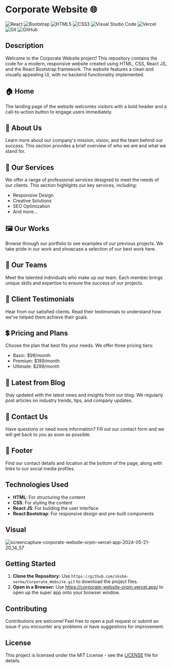 # Corporate Website 🌐
![React](https://img.shields.io/badge/react-%2320232a.svg?style=for-the-badge&logo=react&logoColor=%2361DAFB) ![Bootstrap](https://img.shields.io/badge/bootstrap-%238511FA.svg?style=for-the-badge&logo=bootstrap&logoColor=white) ![HTML5](https://img.shields.io/badge/html5-%23E34F26.svg?style=for-the-badge&logo=html5&logoColor=white) ![CSS3](https://img.shields.io/badge/css3-%231572B6.svg?style=for-the-badge&logo=css3&logoColor=white) ![Visual Studio Code](https://img.shields.io/badge/Visual%20Studio%20Code-0078d7.svg?style=for-the-badge&logo=visual-studio-code&logoColor=white) ![Vercel](https://img.shields.io/badge/vercel-%23000000.svg?style=for-the-badge&logo=vercel&logoColor=white) 	![Git](https://img.shields.io/badge/git-%23F05033.svg?style=for-the-badge&logo=git&logoColor=white) ![GitHub](https://img.shields.io/badge/github-%23121011.svg?style=for-the-badge&logo=github&logoColor=white)
## Description
Welcome to the Corporate Website project! This repository contains the code for a modern, responsive website created using HTML, CSS, React JS, and the React Bootstrap framework. The website features a clean and visually appealing UI, with no backend functionality implemented.

## 🏠 Home
The landing page of the website welcomes visitors with a bold header and a call-to-action button to engage users immediately.

## 📖 About Us
Learn more about our company's mission, vision, and the team behind our success. This section provides a brief overview of who we are and what we stand for.

## 💼 Our Services
We offer a range of professional services designed to meet the needs of our clients. This section highlights our key services, including:
- Responsive Design
- Creative Solutions
- SEO Optimization
- And more...

## 🖼️ Our Works
Browse through our portfolio to see examples of our previous projects. We take pride in our work and showcase a selection of our best work here.

## 👥 Our Teams
Meet the talented individuals who make up our team. Each member brings unique skills and expertise to ensure the success of our projects.

## 🌟 Client Testimonials
Hear from our satisfied clients. Read their testimonials to understand how we've helped them achieve their goals.

## 💲 Pricing and Plans
Choose the plan that best fits your needs. We offer three pricing tiers:
- Basic: $99/month
- Premium: $189/month
- Ultimate: $299/month

## 📰 Latest from Blog
Stay updated with the latest news and insights from our blog. We regularly post articles on industry trends, tips, and company updates.

## 📧 Contact Us
Have questions or need more information? Fill out our contact form and we will get back to you as soon as possible.

## 📍 Footer
Find our contact details and location at the bottom of the page, along with links to our social media profiles.

## Technologies Used
- **HTML**: For structuring the content
- **CSS**: For styling the content
- **React JS**: For building the user interface
- **React Bootstrap**: For responsive design and pre-built components

## Visual
![screencapture-corporate-website-orpin-vercel-app-2024-05-21-20_14_57](https://github.com/skshm-verma/Corporate_Website/assets/106864834/aeb10341-33c7-48c3-89d6-526d2b9521b1)

## Getting Started

1. **Clone the Repository:** Use `https://github.com/skshm-verma/Corporate_Website.git` to download the project files.
2. **Open in a Browser:**  Use https://corporate-website-orpin.vercel.app/ to open up the super app onto your browser window.

## Contributing

Contributions are welcome! Feel free to open a pull request or submit an issue if you encounter any problems or have suggestions for improvement.

## License

This project is licensed under the MIT License - see the [LICENSE](LICENSE) file for details.
